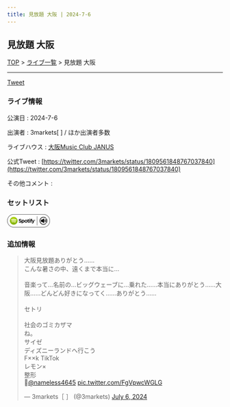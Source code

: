 ```yaml
---
title: 見放題 大阪 | 2024-7-6
---
```

## 見放題 大阪

[TOP](/setlist/) > [ライブ一覧](lives.html) > 見放題 大阪

___

<a href="https://twitter.com/share?ref_src=twsrc%5Etfw" data-text="3markets[ ]セットリスト > 見放題 大阪" class="twitter-share-button" data-via="3markets" data-hashtags="3markets" data-related="3markets" data-show-count="false">Tweet</a>

### ライブ情報

公演日
:    2024-7-6

出演者
:    3markets[ ] / ほか出演者多数

ライブハウス
:    [大阪Music Club JANUS](livehouse016.html)

公式Tweet
:    [https://twitter.com/3markets/status/1809561848767037840](https://twitter.com/3markets/status/1809561848767037840)

その他コメント
:    

### セットリスト


[![play with spotify](images/spotify-icon.png)](https://open.spotify.com/playlist/4MWUmsz3sKzS98yYUfF5xA)





### 追加情報



<blockquote class="twitter-tweet"><p lang="ja" dir="ltr">大阪見放題ありがとう……<br>こんな暑さの中、遠くまで本当に…<br><br>音楽って…名前の…ビッグウェーブに…乗れた……本当にありがとう……大阪……どんどん好きになってく……ありがとう……<br><br>セトリ<br><br>社会のゴミカザマ<br>ね。<br>サイゼ<br>ディズニーランドへ行こう<br>F××k TikTok<br>レモン×<br>整形<br>📸<a href="https://twitter.com/nameless4645?ref_src=twsrc%5Etfw">@nameless4645</a> <a href="https://t.co/FgVpwcWGLG">pic.twitter.com/FgVpwcWGLG</a></p>&mdash; 3markets［ ］ (@3markets) <a href="https://twitter.com/3markets/status/1809561848767037840?ref_src=twsrc%5Etfw">July 6, 2024</a></blockquote>
<script async src="https://platform.twitter.com/widgets.js" charset="utf-8"></script>




<script async src="https://platform.twitter.com/widgets.js" charset="utf-8"></script>